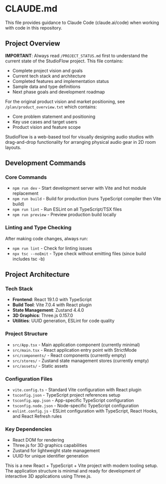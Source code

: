 # CLAUDE.md

This file provides guidance to Claude Code (claude.ai/code) when working with code in this repository.

## Project Overview
**IMPORTANT**: Always read `/PROJECT_STATUS.md` first to understand the current state of the StudioFlow project. This file contains:
- Complete project vision and goals
- Current tech stack and architecture
- Completed features and implementation status
- Sample data and type definitions
- Next phase goals and development roadmap

For the original product vision and market positioning, see `/plan/product_overview.txt` which contains:
- Core problem statement and positioning
- Key use cases and target users
- Product vision and feature scope

StudioFlow is a web-based tool for visually designing audio studios with drag-and-drop functionality for arranging physical audio gear in 2D room layouts.

## Development Commands

### Core Commands
- `npm run dev` - Start development server with Vite and hot module replacement
- `npm run build` - Build for production (runs TypeScript compiler then Vite build)
- `npm run lint` - Run ESLint on all TypeScript/TSX files
- `npm run preview` - Preview production build locally

### Linting and Type Checking
After making code changes, always run:
- `npm run lint` - Check for linting issues
- `npx tsc --noEmit` - Type check without emitting files (since build includes tsc -b)

## Project Architecture

### Tech Stack
- **Frontend**: React 19.1.0 with TypeScript
- **Build Tool**: Vite 7.0.4 with React plugin
- **State Management**: Zustand 4.4.0
- **3D Graphics**: Three.js 0.157.0
- **Utilities**: UUID generation, ESLint for code quality

### Project Structure
- `src/App.tsx` - Main application component (currently minimal)
- `src/main.tsx` - React application entry point with StrictMode
- `src/components/` - React components (currently empty)
- `src/stores/` - Zustand state management stores (currently empty)
- `src/assets/` - Static assets

### Configuration Files
- `vite.config.ts` - Standard Vite configuration with React plugin
- `tsconfig.json` - TypeScript project references setup
- `tsconfig.app.json` - App-specific TypeScript configuration
- `tsconfig.node.json` - Node-specific TypeScript configuration
- `eslint.config.js` - ESLint configuration with TypeScript, React Hooks, and React Refresh rules

### Key Dependencies
- React DOM for rendering
- Three.js for 3D graphics capabilities
- Zustand for lightweight state management
- UUID for unique identifier generation

This is a new React + TypeScript + Vite project with modern tooling setup. The application structure is minimal and ready for development of interactive 3D applications using Three.js.